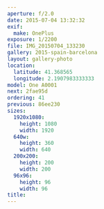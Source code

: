 ```yaml
---
aperture: f/2.0
date: 2015-07-04 13:32:32
exif:
  make: OnePlus
exposure: 1/2200
file: IMG_20150704_133230
gallery: 2015-spain-barcelona
layout: gallery-photo
location:
  latitude: 41.368565
  longitude: 2.1907983333333
model: One A0001
next: 2fae95d
ordering: 41
previous: 86ee230
sizes:
  1920x1080:
    height: 1080
    width: 1920
  640w:
    height: 360
    width: 640
  200x200:
    height: 200
    width: 200
  96x96:
    height: 96
    width: 96
title: 
---
```

